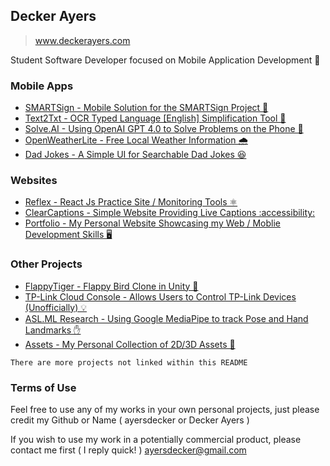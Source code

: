## Decker Ayers
>www.deckerayers.com
>
Student Software Developer focused on Mobile Application Development 📱

### Mobile Apps

- [SMARTSign - Mobile Solution for the SMARTSign Project 🤙](https://github.com/ayersdecker/SMARTSign-App)
- [Text2Txt - OCR Typed Language [English] Simplification Tool 📖](https://github.com/ayersdecker/Text2Txt-App)
- [Solve.AI - Using OpenAI GPT 4.0 to Solve Problems on the Phone 🧠](https://github.com/ayersdecker/Solve.AI-App)
- [OpenWeatherLite - Free Local Weather Information 🌧️](https://github.com/ayersdecker/OpenWeatherLite-App)
- [Dad Jokes - A Simple UI for Searchable Dad Jokes 😆](https://github.com/ayersdecker/DadJokes-App)

### Websites 

- [Reflex - React Js Practice Site / Monitoring Tools ⚛️](https://github.com/ayersdecker/Reflex-Site/)
- [ClearCaptions - Simple Website Providing Live Captions :accessibility:](https://github.com/ayersdecker/ClearCaptions-Site)
- [Portfolio - My Personal Website Showcasing my Web / Moblie Development Skills 🖥️](https://github.com/ayersdecker/Portfolio-Site)

### Other Projects

- [FlappyTiger - Flappy Bird Clone in Unity 🐯](https://github.com/ayersdecker/FlappyTiger-Embed)
- [TP-Link Cloud Console - Allows Users to Control TP-Link Devices (Unofficially) 💡](https://github.com/ayersdecker/TPLinkControl-Console)
- [ASL.ML Research - Using Google MediaPipe to track Pose and Hand Landmarks ✋](https://github.com/ayersdecker/ASLML-Python)
- [Assets - My Personal Collection of 2D/3D Assets 🎨](https://github.com/ayersdecker/Assets)

``` There are more projects not linked within this README ```

### Terms of Use

Feel free to use any of my works in your own personal projects, just please credit my Github or Name ( ayersdecker or Decker Ayers )

If you wish to use my work in a potentially commercial product, please contact me first ( I reply quick! ) ayersdecker@gmail.com 

